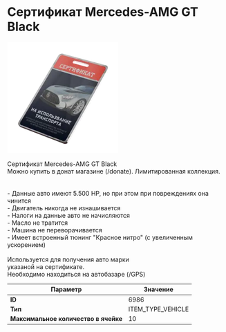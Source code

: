 # Сертификат Mercedes-AMG GT Black

![Item Image](../img/6986.webp?raw=true)

Сертификат Mercedes-AMG GT Black<br>Можно купить в донат магазине (/donate). Лимитированная коллекция.<br><br><br>- Данные авто имеют 5.500 HP, но при этом при повреждениях она чинится<br>- Двигатель никогда не изнашивается<br>- Налоги на данные авто не начисляются<br>- Масло не тратится<br>- Машина не переворачивается<br>- Имеет встроенный тюнинг "Красное нитро" (с увеличенным ускорением)<br><br>Используется для получения авто марки <br>указаной на сертификате.<br>Необходимо находиться на автобазаре (/GPS)


| Параметр | Значение |
|----------|----------|
| **ID** | 6986 |
| **Тип** | ITEM_TYPE_VEHICLE |
| **Максимальное количество в ячейке** | 10 |

